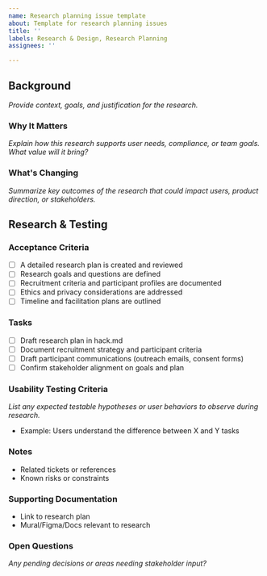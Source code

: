 ```yaml
---
name: Research planning issue template
about: Template for research planning issues
title: ''
labels: Research & Design, Research Planning
assignees: ''

---
```


## Background
_Provide context, goals, and justification for the research._

### Why It Matters
_Explain how this research supports user needs, compliance, or team goals. What value will it bring?_ 

### What's Changing
_Summarize key outcomes of the research that could impact users, product direction, or stakeholders._

## Research & Testing
### Acceptance Criteria
- [ ] A detailed research plan is created and reviewed
- [ ] Research goals and questions are defined
- [ ] Recruitment criteria and participant profiles are documented
- [ ] Ethics and privacy considerations are addressed
- [ ] Timeline and facilitation plans are outlined

### Tasks
- [ ] Draft research plan in hack.md
- [ ] Document recruitment strategy and participant criteria
- [ ] Draft participant communications (outreach emails, consent forms)
- [ ] Confirm stakeholder alignment on goals and plan

### Usability Testing Criteria
_List any expected testable hypotheses or user behaviors to observe during research._
- Example: Users understand the difference between X and Y tasks

### Notes
- Related tickets or references
- Known risks or constraints

### Supporting Documentation
- Link to research plan
- Mural/Figma/Docs relevant to research

### Open Questions
_Any pending decisions or areas needing stakeholder input?_
